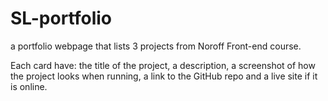 # SL-portfolio

a portfolio webpage that lists 3 projects from Noroff Front-end course.

Each card have:
the title of the project,
a description,
a screenshot of how the project looks when running,
a link to the GitHub repo and a live site if it is online.
